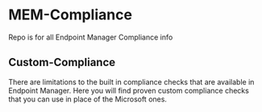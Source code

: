 # MEM-Compliance
Repo is for all Endpoint Manager Compliance info

## Custom-Compliance
There are limitations to the built in compliance checks that are available in Endpoint Manager. Here you will find proven custom compliance checks that you can use in place of the Microsoft ones.
